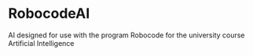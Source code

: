 # RobocodeAI
AI designed for use with the program Robocode for the university course Artificial Intelligence
